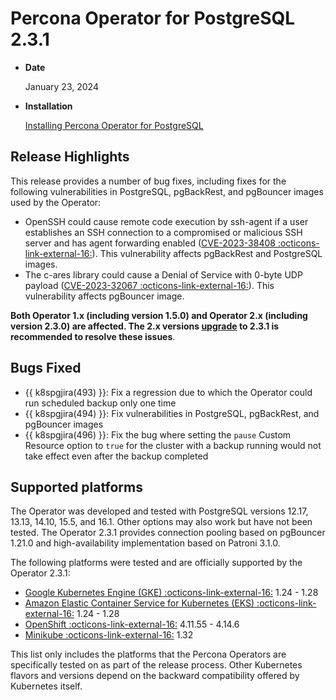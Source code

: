 # Percona Operator for PostgreSQL 2.3.1

* **Date**

    January 23, 2024

* **Installation**

    [Installing Percona Operator for PostgreSQL](../System-Requirements.md#installation-guidelines) 

## Release Highlights

This release provides a number of bug fixes, including fixes for the following vulnerabilities in  PostgreSQL, pgBackRest, and pgBouncer images used by the Operator:

* OpenSSH could cause remote code execution by ssh-agent if a user establishes an SSH connection to a compromised or malicious SSH server and has agent forwarding enabled ([CVE-2023-38408 :octicons-link-external-16:](https://nvd.nist.gov/vuln/detail/CVE-2023-38408)). This vulnerability affects pgBackRest and PostgreSQL images.
* The c-ares library could cause a Denial of Service with 0-byte UDP payload ([CVE-2023-32067 :octicons-link-external-16:](https://nvd.nist.gov/vuln/detail/CVE-2023-32067)). This vulnerability affects pgBouncer image.

**Both Operator 1.x (including version 1.5.0) and Operator 2.x (including version 2.3.0) are affected. The 2.x versions [upgrade](../update.md#update-database-and-operator-version-2x) to 2.3.1 is recommended to resolve these issues**.

## Bugs Fixed

* {{ k8spgjira(493) }}: Fix a regression due to which the Operator could run scheduled backup only one time
* {{ k8spgjira(494) }}: Fix vulnerabilities in PostgreSQL, pgBackRest, and pgBouncer images
* {{ k8spgjira(496) }}: Fix the bug where setting the `pause` Custom Resource option to `true` for the cluster with a backup running would not take effect even after the backup completed

## Supported platforms

The Operator was developed and tested with PostgreSQL versions 12.17, 13.13, 14.10, 15.5, and 16.1. Other options may also work but have not been tested. The Operator 2.3.1 provides connection pooling based on pgBouncer 1.21.0 and high-availability implementation based on Patroni 3.1.0.

The following platforms were tested and are officially supported by the Operator
2.3.1:

* [Google Kubernetes Engine (GKE) :octicons-link-external-16:](https://cloud.google.com/kubernetes-engine) 1.24 - 1.28
* [Amazon Elastic Container Service for Kubernetes (EKS) :octicons-link-external-16:](https://aws.amazon.com) 1.24 - 1.28
* [OpenShift :octicons-link-external-16:](https://www.redhat.com/en/technologies/cloud-computing/openshift) 4.11.55 - 4.14.6
* [Minikube :octicons-link-external-16:](https://github.com/kubernetes/minikube) 1.32

This list only includes the platforms that the Percona Operators are specifically tested on as part of the release process. Other Kubernetes flavors and versions depend on the backward compatibility offered by Kubernetes itself.
